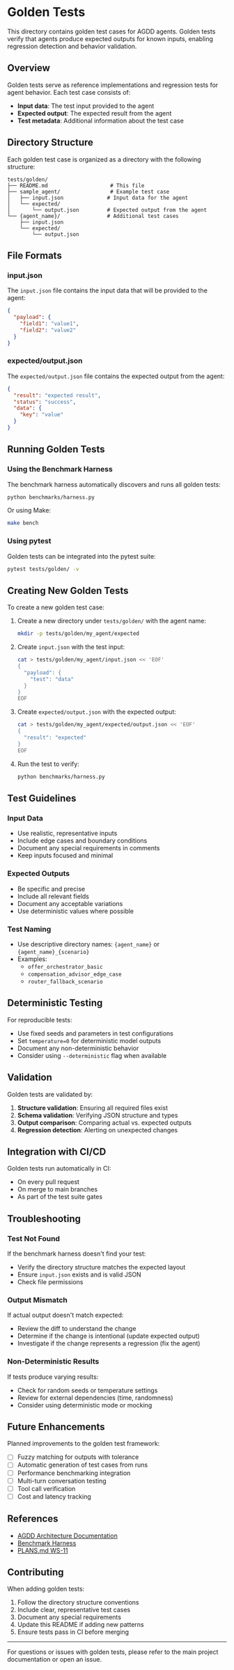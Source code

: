 # Golden Tests

This directory contains golden test cases for AGDD agents. Golden tests verify that agents produce expected outputs for known inputs, enabling regression detection and behavior validation.

## Overview

Golden tests serve as reference implementations and regression tests for agent behavior. Each test case consists of:

- **Input data**: The test input provided to the agent
- **Expected output**: The expected result from the agent
- **Test metadata**: Additional information about the test case

## Directory Structure

Each golden test case is organized as a directory with the following structure:

```
tests/golden/
├── README.md                    # This file
├── sample_agent/                # Example test case
│   ├── input.json              # Input data for the agent
│   └── expected/
│       └── output.json         # Expected output from the agent
└── {agent_name}/               # Additional test cases
    ├── input.json
    └── expected/
        └── output.json
```

## File Formats

### input.json

The `input.json` file contains the input data that will be provided to the agent:

```json
{
  "payload": {
    "field1": "value1",
    "field2": "value2"
  }
}
```

### expected/output.json

The `expected/output.json` file contains the expected output from the agent:

```json
{
  "result": "expected result",
  "status": "success",
  "data": {
    "key": "value"
  }
}
```

## Running Golden Tests

### Using the Benchmark Harness

The benchmark harness automatically discovers and runs all golden tests:

```bash
python benchmarks/harness.py
```

Or using Make:

```bash
make bench
```

### Using pytest

Golden tests can be integrated into the pytest suite:

```bash
pytest tests/golden/ -v
```

## Creating New Golden Tests

To create a new golden test case:

1. Create a new directory under `tests/golden/` with the agent name:
   ```bash
   mkdir -p tests/golden/my_agent/expected
   ```

2. Create `input.json` with the test input:
   ```bash
   cat > tests/golden/my_agent/input.json << 'EOF'
   {
     "payload": {
       "test": "data"
     }
   }
   EOF
   ```

3. Create `expected/output.json` with the expected output:
   ```bash
   cat > tests/golden/my_agent/expected/output.json << 'EOF'
   {
     "result": "expected"
   }
   EOF
   ```

4. Run the test to verify:
   ```bash
   python benchmarks/harness.py
   ```

## Test Guidelines

### Input Data

- Use realistic, representative inputs
- Include edge cases and boundary conditions
- Document any special requirements in comments
- Keep inputs focused and minimal

### Expected Outputs

- Be specific and precise
- Include all relevant fields
- Document any acceptable variations
- Use deterministic values where possible

### Test Naming

- Use descriptive directory names: `{agent_name}` or `{agent_name}_{scenario}`
- Examples:
  - `offer_orchestrator_basic`
  - `compensation_advisor_edge_case`
  - `router_fallback_scenario`

## Deterministic Testing

For reproducible tests:

- Use fixed seeds and parameters in test configurations
- Set `temperature=0` for deterministic model outputs
- Document any non-deterministic behavior
- Consider using `--deterministic` flag when available

## Validation

Golden tests are validated by:

1. **Structure validation**: Ensuring all required files exist
2. **Schema validation**: Verifying JSON structure and types
3. **Output comparison**: Comparing actual vs. expected outputs
4. **Regression detection**: Alerting on unexpected changes

## Integration with CI/CD

Golden tests run automatically in CI:

- On every pull request
- On merge to main branches
- As part of the test suite gates

## Troubleshooting

### Test Not Found

If the benchmark harness doesn't find your test:

- Verify the directory structure matches the expected layout
- Ensure `input.json` exists and is valid JSON
- Check file permissions

### Output Mismatch

If actual output doesn't match expected:

- Review the diff to understand the change
- Determine if the change is intentional (update expected output)
- Investigate if the change represents a regression (fix the agent)

### Non-Deterministic Results

If tests produce varying results:

- Check for random seeds or temperature settings
- Review for external dependencies (time, randomness)
- Consider using deterministic mode or mocking

## Future Enhancements

Planned improvements to the golden test framework:

- [ ] Fuzzy matching for outputs with tolerance
- [ ] Automatic generation of test cases from runs
- [ ] Performance benchmarking integration
- [ ] Multi-turn conversation testing
- [ ] Tool call verification
- [ ] Cost and latency tracking

## References

- [AGDD Architecture Documentation](../../docs/architecture/)
- [Benchmark Harness](../../benchmarks/harness.py)
- [PLANS.md WS-11](../../PLANS.md)

## Contributing

When adding golden tests:

1. Follow the directory structure conventions
2. Include clear, representative test cases
3. Document any special requirements
4. Update this README if adding new patterns
5. Ensure tests pass in CI before merging

---

For questions or issues with golden tests, please refer to the main project documentation or open an issue.
